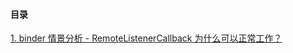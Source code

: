 
#### 目录

[1. binder 情景分析 - RemoteListenerCallback 为什么可以正常工作？](./why-RemoteListenerCallback-works.md)